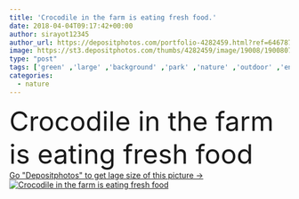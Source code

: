 ```yaml
---
title: 'Crocodile in the farm is eating fresh food.'
date: 2018-04-04T09:17:42+00:00
author: sirayot12345
author_url: https://depositphotos.com/portfolio-4282459.html?ref=64678756
image: https://st3.depositphotos.com/thumbs/4282459/image/19008/190080734/api_thumb_450.jpg?forcejpeg=true
type: "post"
tags: ['green' ,'large' ,'background' ,'park' ,'nature' ,'outdoor' ,'environment' ,'garden' ,'water' ,'head' ,'natural' ,'animal' ,'dangerous' ,'eating' ,'big' ,'wildlife' ,'tropical' ,'skin' ,'forest' ,'wood' ,'wild' ,'feed' ,'reptile' ,'predator' ,'lizard' ,'alligator' ,'amphibian' ,'crocodile' ,'crocodylus siamensis' ,'farm crocodile' ,'economic animal' ,'cold blood animal' ]
categories: 
  - nature
---
```

<div aling="center">
            <font size="60"> Crocodile in the farm is eating fresh food</font>   
</div>
<div>
    <a href='https://st3.depositphotos.com/thumbs/4282459/image/19008/190080734/api_thumb_450.jpg?forcejpeg=true?ref=64678756' target=_blank > Go "Depositphotos" to get lage size of this picture ->
        <img href='https://st3.depositphotos.com/thumbs/4282459/image/19008/190080734/api_thumb_450.jpg?forcejpeg=true?ref=64678756' src='https://st3.depositphotos.com/4282459/19008/i/950/depositphotos_190080734-stock-photo-crocodile-in-the-farm-is.jpg?forcejpeg=true' alt='Crocodile in the farm is eating fresh food' >
    </a>
</div>
